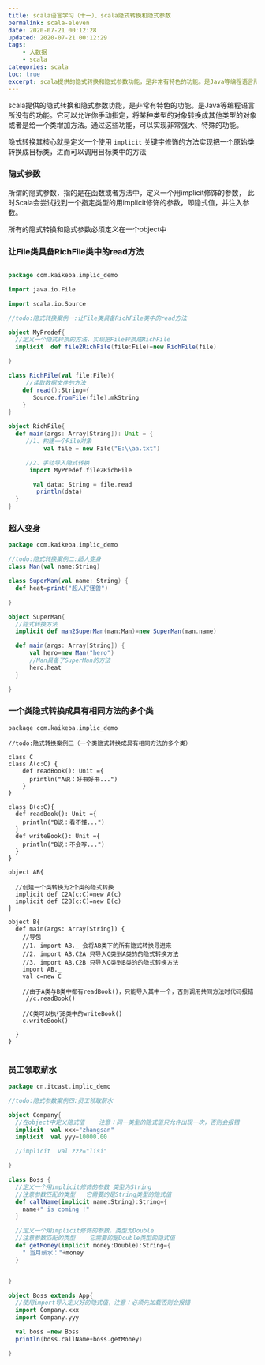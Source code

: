 ```yaml
---
title: scala语言学习（十一）、scala隐式转换和隐式参数
permalink: scala-eleven
date: 2020-07-21 00:12:28
updated: 2020-07-21 00:12:29
tags:
    - 大数据
    - scala
categories: scala
toc: true
excerpt: scala提供的隐式转换和隐式参数功能，是非常有特色的功能。是Java等编程语言所没有的功能。它可以允许你手动指定，将某种类型的对象转换成其他类型的对象或者是给一个类增加方法。通过这些功能，可以实现非常强大、特殊的功能。
---
```


scala提供的隐式转换和隐式参数功能，是非常有特色的功能。是Java等编程语言所没有的功能。它可以允许你手动指定，将某种类型的对象转换成其他类型的对象或者是给一个类增加方法。通过这些功能，可以实现非常强大、特殊的功能。

隐式转换其核心就是定义一个使用 `implicit` 关键字修饰的方法实现把一个原始类转换成目标类，进而可以调用目标类中的方法

### 隐式参数
所谓的隐式参数，指的是在函数或者方法中，定义一个用implicit修饰的参数，
此时Scala会尝试找到一个指定类型的用implicit修饰的参数，即隐式值，并注入参数。

所有的隐式转换和隐式参数必须定义在一个object中

### 让File类具备RichFile类中的read方法
```scala

package com.kaikeba.implic_demo

import java.io.File

import scala.io.Source

//todo:隐式转换案例一:让File类具备RichFile类中的read方法

object MyPredef{
  //定义一个隐式转换的方法，实现把File转换成RichFile
  implicit  def file2RichFile(file:File)=new RichFile(file)

}

class RichFile(val file:File){
     //读取数据文件的方法
    def read():String={
       Source.fromFile(file).mkString
    }
}

object RichFile{
  def main(args: Array[String]): Unit = {
     //1、构建一个File对象
          val file = new File("E:\\aa.txt")

     //2、手动导入隐式转换
      import MyPredef.file2RichFile

       val data: String = file.read
        println(data)
  }
}
```

### 超人变身

```scala
package com.kaikeba.implic_demo

//todo:隐式转换案例二:超人变身
class Man(val name:String)

class SuperMan(val name: String) {
  def heat=print("超人打怪兽")

}

object SuperMan{
  //隐式转换方法
  implicit def man2SuperMan(man:Man)=new SuperMan(man.name)

  def main(args: Array[String]) {
      val hero=new Man("hero")
      //Man具备了SuperMan的方法
      hero.heat
  }

}


```

### 一个类隐式转换成具有相同方法的多个类
```
package com.kaikeba.implic_demo

//todo:隐式转换案例三（一个类隐式转换成具有相同方法的多个类）

class C
class A(c:C) {
    def readBook(): Unit ={
      println("A说：好书好书...")
    }
}

class B(c:C){
  def readBook(): Unit ={
    println("B说：看不懂...")
  }
  def writeBook(): Unit ={
    println("B说：不会写...")
  }
}

object AB{

  //创建一个类转换为2个类的隐式转换
  implicit def C2A(c:C)=new A(c)
  implicit def C2B(c:C)=new B(c)
}

object B{
  def main(args: Array[String]) {
    //导包
    //1. import AB._ 会将AB类下的所有隐式转换导进来
    //2. import AB.C2A 只导入C类到A类的的隐式转换方法
    //3. import AB.C2B 只导入C类到B类的的隐式转换方法
    import AB._
    val c=new C

    //由于A类与B类中都有readBook()，只能导入其中一个，否则调用共同方法时代码报错
     //c.readBook()

    //C类可以执行B类中的writeBook()
    c.writeBook()

  }
}


```


### 员工领取薪水

```scala
package cn.itcast.implic_demo

//todo:隐式参数案例四:员工领取薪水

object Company{
  //在object中定义隐式值    注意：同一类型的隐式值只允许出现一次，否则会报错
  implicit  val xxx="zhangsan"
  implicit  val yyy=10000.00

  //implicit  val zzz="lisi"

}

class Boss {
  //定义一个用implicit修饰的参数 类型为String
  //注意参数匹配的类型   它需要的是String类型的隐式值
  def callName(implicit name:String):String={
    name+" is coming !"
  }

  //定义一个用implicit修饰的参数，类型为Double
  //注意参数匹配的类型    它需要的是Double类型的隐式值
  def getMoney(implicit money:Double):String={
    " 当月薪水："+money
  }


}

object Boss extends App{
  //使用import导入定义好的隐式值，注意：必须先加载否则会报错
  import Company.xxx
  import Company.yyy

  val boss =new Boss
  println(boss.callName+boss.getMoney)

}
```

